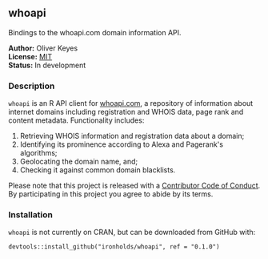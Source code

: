 ## whoapi
Bindings to the whoapi.com domain information API.

__Author:__ Oliver Keyes <br/>
__License:__ [MIT](http://opensource.org/licenses/MIT)<br/>
__Status:__ In development

### Description

<code>whoapi</code> is an R API client for [whoapi.com](https://whoapi.com), a repository of information about
internet domains including registration and WHOIS data, page rank and content metadata. Functionality includes:

1. Retrieving WHOIS information and registration data about a domain;
2. Identifying its prominence according to Alexa and Pagerank's algorithms;
3. Geolocating the domain name, and;
4. Checking it against common domain blacklists.

Please note that this project is released with a [Contributor Code of Conduct](CONDUCT.md). By participating in this project you agree to abide by its terms.

### Installation

`whoapi` is not currently on CRAN, but can be downloaded from GitHub with:

    devtools::install_github("ironholds/whoapi", ref = "0.1.0")
